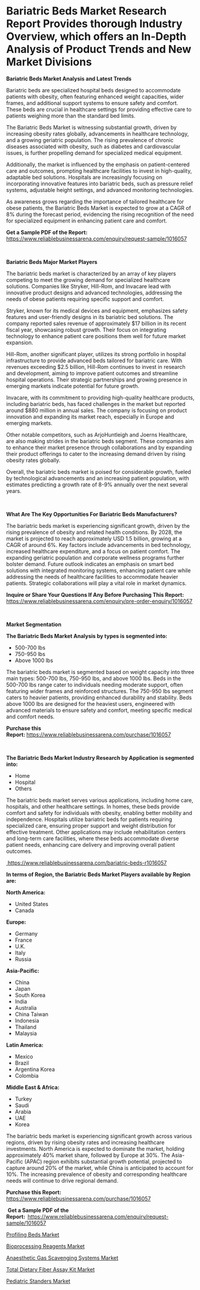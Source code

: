 <p><h1>Bariatric Beds Market Research Report Provides thorough Industry Overview, which offers an In-Depth Analysis of Product Trends and New Market Divisions</h1></p><p><strong>Bariatric Beds Market Analysis and Latest Trends</strong></p>
<p><p>Bariatric beds are specialized hospital beds designed to accommodate patients with obesity, often featuring enhanced weight capacities, wider frames, and additional support systems to ensure safety and comfort. These beds are crucial in healthcare settings for providing effective care to patients weighing more than the standard bed limits. </p><p>The Bariatric Beds Market is witnessing substantial growth, driven by increasing obesity rates globally, advancements in healthcare technology, and a growing geriatric population. The rising prevalence of chronic diseases associated with obesity, such as diabetes and cardiovascular issues, is further propelling demand for specialized medical equipment. </p><p>Additionally, the market is influenced by the emphasis on patient-centered care and outcomes, prompting healthcare facilities to invest in high-quality, adaptable bed solutions. Hospitals are increasingly focusing on incorporating innovative features into bariatric beds, such as pressure relief systems, adjustable height settings, and advanced monitoring technologies. </p><p>As awareness grows regarding the importance of tailored healthcare for obese patients, the Bariatric Beds Market is expected to grow at a CAGR of 8% during the forecast period, evidencing the rising recognition of the need for specialized equipment in enhancing patient care and comfort.</p></p>
<p><strong>Get a Sample PDF of the Report:&nbsp;</strong> <a href="https://www.reliablebusinessarena.com/enquiry/request-sample/1016057?utm_campaign=2138&utm_medium=2&utm_source=Github&utm_content=ia&utm_term=03032025&utm_id=bariatric-beds">https://www.reliablebusinessarena.com/enquiry/request-sample/1016057</a></p>
<p>&nbsp;</p>
<p><strong>Bariatric Beds Major Market Players</strong></p>
<p><p>The bariatric beds market is characterized by an array of key players competing to meet the growing demand for specialized healthcare solutions. Companies like Stryker, Hill-Rom, and Invacare lead with innovative product designs and advanced technologies, addressing the needs of obese patients requiring specific support and comfort.</p><p>Stryker, known for its medical devices and equipment, emphasizes safety features and user-friendly designs in its bariatric bed solutions. The company reported sales revenue of approximately $17 billion in its recent fiscal year, showcasing robust growth. Their focus on integrating technology to enhance patient care positions them well for future market expansion.</p><p>Hill-Rom, another significant player, utilizes its strong portfolio in hospital infrastructure to provide advanced beds tailored for bariatric care. With revenues exceeding $2.5 billion, Hill-Rom continues to invest in research and development, aiming to improve patient outcomes and streamline hospital operations. Their strategic partnerships and growing presence in emerging markets indicate potential for future growth.</p><p>Invacare, with its commitment to providing high-quality healthcare products, including bariatric beds, has faced challenges in the market but reported around $880 million in annual sales. The company is focusing on product innovation and expanding its market reach, especially in Europe and emerging markets.</p><p>Other notable competitors, such as ArjoHuntleigh and Joerns Healthcare, are also making strides in the bariatric beds segment. These companies aim to enhance their market presence through collaborations and by expanding their product offerings to cater to the increasing demand driven by rising obesity rates globally.</p><p>Overall, the bariatric beds market is poised for considerable growth, fueled by technological advancements and an increasing patient population, with estimates predicting a growth rate of 8-9% annually over the next several years.</p></p>
<p>&nbsp;</p>
<p><strong>What Are The Key Opportunities For Bariatric Beds Manufacturers?</strong></p>
<p><p>The bariatric beds market is experiencing significant growth, driven by the rising prevalence of obesity and related health conditions. By 2028, the market is projected to reach approximately USD 1.5 billion, growing at a CAGR of around 6%. Key factors include advancements in bed technology, increased healthcare expenditure, and a focus on patient comfort. The expanding geriatric population and corporate wellness programs further bolster demand. Future outlook indicates an emphasis on smart bed solutions with integrated monitoring systems, enhancing patient care while addressing the needs of healthcare facilities to accommodate heavier patients. Strategic collaborations will play a vital role in market dynamics.</p></p>
<p><strong>Inquire or Share Your Questions If Any Before Purchasing This Report:</strong> <a href="https://www.reliablebusinessarena.com/enquiry/pre-order-enquiry/1016057?utm_campaign=2138&utm_medium=2&utm_source=Github&utm_content=ia&utm_term=03032025&utm_id=bariatric-beds">https://www.reliablebusinessarena.com/enquiry/pre-order-enquiry/1016057</a></p>
<p>&nbsp;</p>
<p><strong>Market Segmentation</strong></p>
<p><strong>The Bariatric Beds Market Analysis by types is segmented into:</strong></p>
<p><ul><li>500-700 lbs</li><li>750-950 lbs</li><li>Above 1000 lbs</li></ul></p>
<p><p>The bariatric beds market is segmented based on weight capacity into three main types: 500-700 lbs, 750-950 lbs, and above 1000 lbs. Beds in the 500-700 lbs range cater to individuals needing moderate support, often featuring wider frames and reinforced structures. The 750-950 lbs segment caters to heavier patients, providing enhanced durability and stability. Beds above 1000 lbs are designed for the heaviest users, engineered with advanced materials to ensure safety and comfort, meeting specific medical and comfort needs.</p></p>
<p><strong>Purchase this Report:&nbsp;</strong><a href="https://www.reliablebusinessarena.com/purchase/1016057?utm_campaign=2138&utm_medium=2&utm_source=Github&utm_content=ia&utm_term=03032025&utm_id=bariatric-beds">https://www.reliablebusinessarena.com/purchase/1016057</a></p>
<p>&nbsp;</p>
<p><strong>The Bariatric Beds Market Industry Research by Application is segmented into:</strong></p>
<p><ul><li>Home</li><li>Hospital</li><li>Others</li></ul></p>
<p><p>The bariatric beds market serves various applications, including home care, hospitals, and other healthcare settings. In homes, these beds provide comfort and safety for individuals with obesity, enabling better mobility and independence. Hospitals utilize bariatric beds for patients requiring specialized care, ensuring proper support and weight distribution for effective treatment. Other applications may include rehabilitation centers and long-term care facilities, where these beds accommodate diverse patient needs, enhancing care delivery and improving overall patient outcomes.</p></p>
<p><a href="https://www.reliablebusinessarena.com/bariatric-beds-r1016057?utm_campaign=2138&utm_medium=2&utm_source=Github&utm_content=ia&utm_term=03032025&utm_id=bariatric-beds">&nbsp;https://www.reliablebusinessarena.com/bariatric-beds-r1016057</a></p>
<p><strong>In terms of Region, the Bariatric Beds Market Players available by Region are:</strong></p>
<p>
    <p> <strong> North America: </strong>
        <ul>
            <li>United States</li>
            <li>Canada</li>
        </ul>
        </p> 
    <p> <strong> Europe: </strong>
        <ul>
            <li>Germany</li>
            <li>France</li>
            <li>U.K.</li>
            <li>Italy</li>
            <li>Russia</li>
        </ul>
        </p> 
    <p> <strong> Asia-Pacific: </strong>
        <ul>
            <li>China</li>
            <li>Japan</li>
            <li>South Korea</li>
            <li>India</li>
            <li>Australia</li>
            <li>China Taiwan</li>
            <li>Indonesia</li>
            <li>Thailand</li>
            <li>Malaysia</li>
        </ul>
        </p> 
    <p> <strong> Latin America: </strong>
        <ul>
            <li>Mexico</li>
            <li>Brazil</li>
            <li>Argentina Korea</li>
            <li>Colombia</li>
        </ul>
        </p> 
    <p> <strong> Middle East & Africa: </strong>
        <ul>
            <li>Turkey</li>
            <li>Saudi</li>
            <li>Arabia</li>
            <li>UAE</li>
            <li>Korea</li>
        </ul>
    </p>
    </p>
<p><p>The bariatric beds market is experiencing significant growth across various regions, driven by rising obesity rates and increasing healthcare investments. North America is expected to dominate the market, holding approximately 40% market share, followed by Europe at 30%. The Asia-Pacific (APAC) region exhibits substantial growth potential, projected to capture around 20% of the market, while China is anticipated to account for 10%. The increasing prevalence of obesity and corresponding healthcare needs will continue to drive regional demand.</p></p>
<p><strong>Purchase this Report: </strong><a href="https://www.reliablebusinessarena.com/purchase/1016057?utm_campaign=2138&utm_medium=2&utm_source=Github&utm_content=ia&utm_term=03032025&utm_id=bariatric-beds">https://www.reliablebusinessarena.com/purchase/1016057</a></p>
<p>&nbsp;<strong>Get a Sample PDF of the Report:&nbsp;&nbsp;</strong><a href="https://www.reliablebusinessarena.com/enquiry/request-sample/1016057?utm_campaign=2138&utm_medium=2&utm_source=Github&utm_content=ia&utm_term=03032025&utm_id=bariatric-beds">https://www.reliablebusinessarena.com/enquiry/request-sample/1016057</a></p>
<p><strong></strong></p>
<p><p><a href="https://github.com/kalsirollija/Market-Research-Report-List-1/blob/main/profiling-beds-market.md?utm_campaign=2138&utm_medium=2&utm_source=Github&utm_content=ia&utm_term=03032025&utm_id=bariatric-beds">Profiling Beds Market</a></p><p><a href="https://github.com/belhejmawoue/Market-Research-Report-List-1/blob/main/bioprocessing-reagents-market.md?utm_campaign=2138&utm_medium=2&utm_source=Github&utm_content=ia&utm_term=03032025&utm_id=bariatric-beds">Bioprocessing Reagents Market</a></p><p><a href="https://github.com/vsiljgestel/Market-Research-Report-List-1/blob/main/anaesthetic-gas-scavenging-systems-market.md?utm_campaign=2138&utm_medium=2&utm_source=Github&utm_content=ia&utm_term=03032025&utm_id=bariatric-beds">Anaesthetic Gas Scavenging Systems Market</a></p><p><a href="https://github.com/boudykodumi/Market-Research-Report-List-1/blob/main/total-dietary-fiber-assay-kit-market.md?utm_campaign=2138&utm_medium=2&utm_source=Github&utm_content=ia&utm_term=03032025&utm_id=bariatric-beds">Total Dietary Fiber Assay Kit Market</a></p><p><a href="https://github.com/shamyzinniwl/Market-Research-Report-List-1/blob/main/pediatric-standers-market.md?utm_campaign=2138&utm_medium=2&utm_source=Github&utm_content=ia&utm_term=03032025&utm_id=bariatric-beds">Pediatric Standers Market</a></p></p>